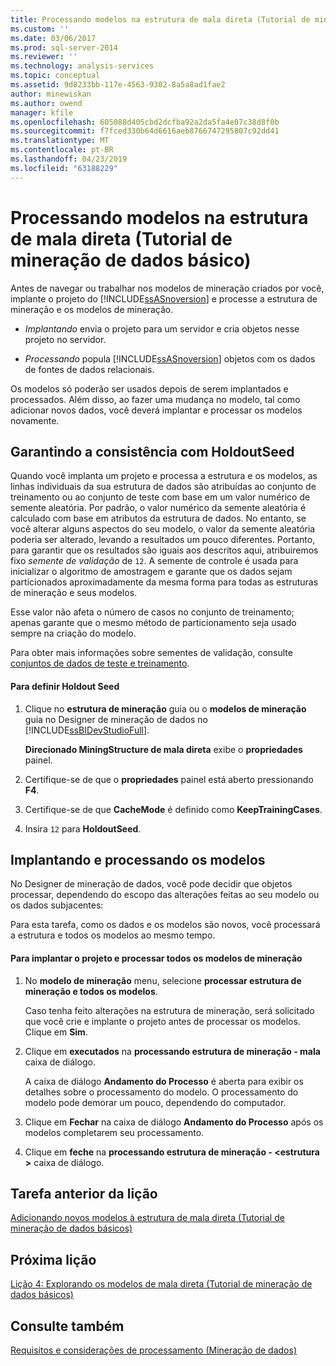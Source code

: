 ```yaml
---
title: Processando modelos na estrutura de mala direta (Tutorial de mineração de dados básico) | Microsoft Docs
ms.custom: ''
ms.date: 03/06/2017
ms.prod: sql-server-2014
ms.reviewer: ''
ms.technology: analysis-services
ms.topic: conceptual
ms.assetid: 9d8233bb-117e-4563-9302-8a5a8ad1fae2
author: minewiskan
ms.author: owend
manager: kfile
ms.openlocfilehash: 605088d405cbd2dcfba92a2da5fa4e07c38d8f0b
ms.sourcegitcommit: f7fced330b64d6616aeb8766747295807c92dd41
ms.translationtype: MT
ms.contentlocale: pt-BR
ms.lasthandoff: 04/23/2019
ms.locfileid: "63188229"
---
```

# <a name="processing-models-in-the-targeted-mailing-structure-basic-data-mining-tutorial"></a>Processando modelos na estrutura de mala direta (Tutorial de mineração de dados básico)
  Antes de navegar ou trabalhar nos modelos de mineração criados por você, implante o projeto do [!INCLUDE[ssASnoversion](../includes/ssasnoversion-md.md)] e processe a estrutura de mineração e os modelos de mineração.  
  
-   *Implantando* envia o projeto para um servidor e cria objetos nesse projeto no servidor.  
  
-   *Processando* popula [!INCLUDE[ssASnoversion](../includes/ssasnoversion-md.md)] objetos com os dados de fontes de dados relacionais.  
  
 Os modelos só poderão ser usados depois de serem implantados e processados. Além disso, ao fazer uma mudança no modelo, tal como adicionar novos dados, você deverá implantar e processar os modelos novamente.  
  
## <a name="ensuring-consistency-with-holdoutseed"></a>Garantindo a consistência com HoldoutSeed  
 Quando você implanta um projeto e processa a estrutura e os modelos, as linhas individuais da sua estrutura de dados são atribuídas ao conjunto de treinamento ou ao conjunto de teste com base em um valor numérico de semente aleatória. Por padrão, o valor numérico da semente aleatória é calculado com base em atributos da estrutura de dados. No entanto, se você alterar alguns aspectos do seu modelo, o valor da semente aleatória poderia ser alterado, levando a resultados um pouco diferentes. Portanto, para garantir que os resultados são iguais aos descritos aqui, atribuiremos fixo *semente de validação* de `12`. A semente de controle é usada para inicializar o algoritmo de amostragem e garante que os dados sejam particionados aproximadamente da mesma forma para todas as estruturas de mineração e seus modelos.  
  
 Esse valor não afeta o número de casos no conjunto de treinamento; apenas garante que o mesmo método de particionamento seja usado sempre na criação do modelo.  
  
 Para obter mais informações sobre sementes de validação, consulte [conjuntos de dados de teste e treinamento](../../2014/analysis-services/data-mining/training-and-testing-data-sets.md).  
  
#### <a name="to-set-the-holdout-seed"></a>Para definir Holdout Seed  
  
1.  Clique no **estrutura de mineração** guia ou o **modelos de mineração** guia no Designer de mineração de dados no [!INCLUDE[ssBIDevStudioFull](../includes/ssbidevstudiofull-md.md)].  
  
     **Direcionado MiningStructure de mala direta** exibe o **propriedades** painel.  
  
2.  Certifique-se de que o **propriedades** painel está aberto pressionando **F4**.  
  
3.  Certifique-se de que **CacheMode** é definido como **KeepTrainingCases**.  
  
4.  Insira `12` para **HoldoutSeed**.  
  
## <a name="deploying-and-processing-the-models"></a>Implantando e processando os modelos  
 No Designer de mineração de dados, você pode decidir que objetos processar, dependendo do escopo das alterações feitas ao seu modelo ou os dados subjacentes:  
  
 Para esta tarefa, como os dados e os modelos são novos, você processará a estrutura e todos os modelos ao mesmo tempo.  
  
#### <a name="to-deploy-the-project-and-process-all-the-mining-models"></a>Para implantar o projeto e processar todos os modelos de mineração  
  
1.  No **modelo de mineração** menu, selecione **processar estrutura de mineração e todos os modelos**.  
  
     Caso tenha feito alterações na estrutura de mineração, será solicitado que você crie e implante o projeto antes de processar os modelos. Clique em **Sim**.  
  
2.  Clique em **executados** na **processando estrutura de mineração - mala** caixa de diálogo.  
  
     A caixa de diálogo **Andamento do Processo** é aberta para exibir os detalhes sobre o processamento do modelo. O processamento do modelo pode demorar um pouco, dependendo do computador.  
  
3.  Clique em **Fechar** na caixa de diálogo **Andamento do Processo** após os modelos completarem seu processamento.  
  
4.  Clique em **feche** na **processando estrutura de mineração - \<estrutura >** caixa de diálogo.  
  
## <a name="previous-task-in-lesson"></a>Tarefa anterior da lição  
 [Adicionando novos modelos à estrutura de mala direta &#40;Tutorial de mineração de dados básicos&#41;](../../2014/tutorials/adding-new-models-to-the-targeted-mailing-structure-basic-data-mining-tutorial.md)  
  
## <a name="next-lesson"></a>Próxima lição  
 [Lição 4: Explorando os modelos de mala direta &#40;Tutorial de mineração de dados básicos&#41;](../../2014/tutorials/lesson-4-exploring-the-targeted-mailing-models-basic-data-mining-tutorial.md)  
  
## <a name="see-also"></a>Consulte também  
 [Requisitos e considerações de processamento &#40;Mineração de dados&#41;](../../2014/analysis-services/data-mining/processing-requirements-and-considerations-data-mining.md)  
  
  
